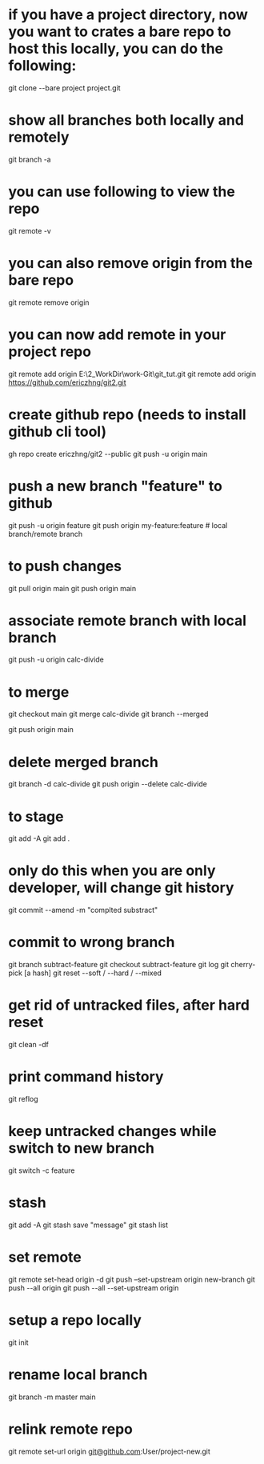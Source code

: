 
# if you have a project directory, now you want to crates a bare repo to host this locally, you can do the following:
git clone --bare project project.git

# show all branches both locally and remotely
git branch -a

# you can use following to view the repo
git remote -v

# you can also remove origin from the bare repo
git remote remove origin

# you can now add remote in your project repo

git remote add origin E:\2_WorkDir\work-Git\git_tut.git
git remote add origin https://github.com/ericzhng/git2.git

# create github repo (needs to install github cli tool)
gh repo create ericzhng/git2 --public
git push -u origin main

# push a new branch "feature" to github
git push -u origin feature
git push origin my-feature:feature	# local branch/remote branch

# to push changes
git pull origin main
git push origin main

# associate remote branch with local branch
git push -u origin calc-divide

# to merge
git checkout main
git merge calc-divide
git branch --merged

git push origin main

# delete merged branch
git branch -d calc-divide
git push origin --delete calc-divide

# to stage
git add -A
git add .

# only do this when you are only developer, will change git history
git commit --amend -m "complted substract"

# commit to wrong branch
git branch subtract-feature
git checkout subtract-feature
git log
git cherry-pick [a hash]
git reset --soft / --hard / --mixed 

# get rid of untracked files, after hard reset
git clean -df

# print command history
git reflog

# keep untracked changes while switch to new branch
git switch -c feature

# stash
git add -A
git stash save "message"
git stash list

# set remote 
git remote set-head origin -d
git push –set-upstream origin new-branch
git push --all origin
git push --all --set-upstream origin

# setup a repo locally
git init

# rename local branch
git branch -m master main

# relink remote repo
git remote set-url origin git@github.com:User/project-new.git
